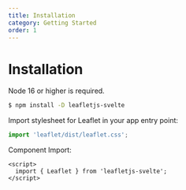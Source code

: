 ```yaml
---
title: Installation
category: Getting Started
order: 1
---
```


# Installation
  Node 16 or higher is required.
  ```bash
  $ npm install -D leafletjs-svelte
  ```
Import stylesheet for Leaflet in your app entry point:
  ```js
  import 'leaflet/dist/leaflet.css';
  ```
Component Import:
  ```svelte
  <script>
    import { Leaflet } from 'leafletjs-svelte';
  </script>
  ```